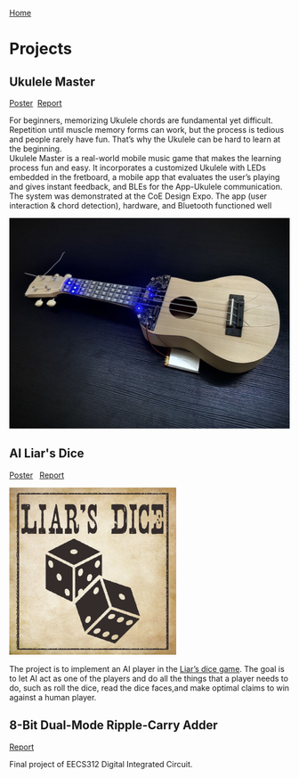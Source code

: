 [Home](index.md)
# Projects
## Ukulele Master
[Poster](Uke_Poster.jpg) &nbsp;[Report](Uke_Report.pdf)

For beginners, memorizing Ukulele chords are fundamental yet difficult. Repetition until muscle memory forms can work, but the process is tedious and people rarely have fun. That’s why the Ukulele can be hard to learn at the beginning.
<br /> Ukulele Master is a real-world mobile music game that makes the learning process fun and easy. It incorporates a customized Ukulele with LEDs embedded in the fretboard, a mobile app that evaluates the user’s playing and gives instant feedback, and BLEs for the App-Ukulele communication. 
<br /> The system was demonstrated at the CoE Design Expo. The app (user interaction & chord detection), hardware, and Bluetooth functioned well

<img src="product.jpg" alt="uke" width="650"/>

## AI Liar's Dice
[Poster](AI_Liar_Dice_Poster.jpg) &nbsp; [Report](AI_DICE_Final_Report.pdf)

<img src="liar_dice.png" alt="dice" width="300"/> 

The project is to implement an AI player in the [Liar’s dice game](https://www.youtube.com/watch?v=wbNzh25gI9Q). The goal is to let AI act as one of the players and do all the things that a player needs to do, such as roll the dice, read the dice faces,and make optimal claims to win against a human player.

## 8-Bit Dual-Mode Ripple-Carry Adder
[Report](Adder.pdf)

Final project of EECS312 Digital Integrated Circuit. 
